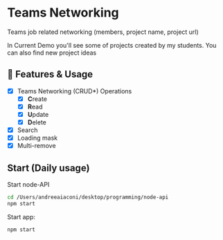 <!-- # means H1 -->
# Teams Networking
Teams job related networking (members, project name, project url)

In Current Demo you'll see some of projects created by my students. You can also find new project ideas
<!-- ## means H2 -->
## 💠 Features & Usage
- [x] Teams Networking (CRUD*) Operations
    - [x] **C**reate
    - [x] **R**ead
    - [x] **U**pdate
    - [x] **D**elete
- [x] Search 
- [x] Loading mask
- [x] Multi-remove

## Start (Daily usage)

Start node-API
```sh
cd /Users/andreeaiaconi/desktop/programming/node-api
npm start
```

Start app:
```sh
npm start
```
